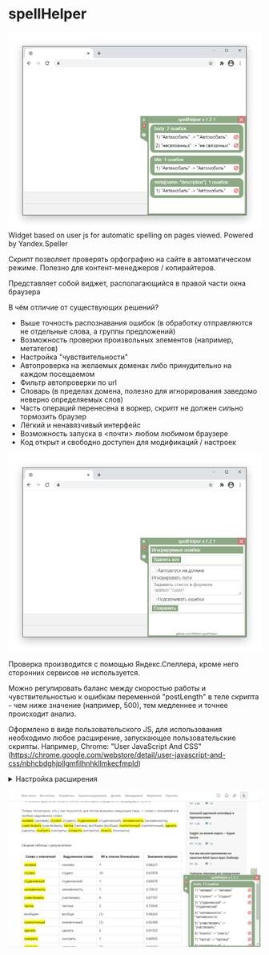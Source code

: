 # spellHelper
![Превью](https://github.com/HDDen/spellHelper/raw/master/assets/preview.png)
Widget based on user js for automatic spelling on pages viewed. Powered by Yandex.Speller

Скрипт позволяет проверять орфографию на сайте в автоматическом режиме. Полезно для контент-менеджеров / копирайтеров. 

Представляет собой виджет, располагающийся в правой части окна браузера

В чём отличие от существующих решений?
- Выше точность распознавания ошибок (в обработку отправляются не отдельные слова, а группы предложений)
- Возможность проверки произвольных элементов (например, метатегов)
- Настройка "чувствительности"
- Автопроверка на желаемых доменах либо принудительно на каждом посещаемом
- Фильтр автопроверки по url
- Словарь (в пределах домена, полезно для игнорирования заведомо неверно определяемых слов)
- Часть операций перенесена в воркер, скрипт не должен сильно тормозить браузер
- Лёгкий и ненавязчивый интерфейс
- Возможность запуска в <почти> любом любимом браузере
- Код открыт и свободно доступен для модификаций / настроек

![Настройки в интерфейсе](https://github.com/HDDen/spellHelper/raw/master/assets/settings.png)

Проверка производится с помощью Яндекс.Спеллера, кроме него сторонних сервисов не используется.

Можно регулировать баланс между скоростью работы и чувствительностью к ошибкам переменной "postLength" в теле скрипта - чем ниже значение (например, 500), тем медленнее и точнее происходит анализ.

Оформлено в виде пользовательского JS, для использования необходимо любое расширение, запускающее пользовательские скрипты.
Например,
Chrome: "User JavaScript And CSS" (https://chrome.google.com/webstore/detail/user-javascript-and-css/nbhcbdghjpllgmfilhnhkllmkecfmpld)
<details>
  <summary>Настройка расширения</summary>
  
  Устанавливаете расширение, создаете новый пустой скрипт, копируете в секцию "js" тело скачанного скрипта. Название можно указать любое, адрес сайта указывается звёздочкой * , если нужен автозапуск на всех доменах. 
  
</details>

![Рабочий пример](https://github.com/HDDen/spellHelper/raw/master/assets/example.jpg)

